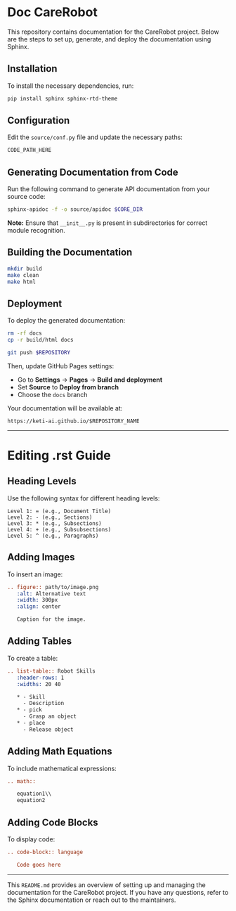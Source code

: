# Doc CareRobot

This repository contains documentation for the CareRobot project. Below are the steps to set up, generate, and deploy the documentation using Sphinx.

## Installation
To install the necessary dependencies, run:
```bash
pip install sphinx sphinx-rtd-theme
```

## Configuration
Edit the `source/conf.py` file and update the necessary paths:
```python
CODE_PATH_HERE
```

## Generating Documentation from Code
Run the following command to generate API documentation from your source code:
```bash
sphinx-apidoc -f -o source/apidoc $CORE_DIR  
```
**Note:** Ensure that `__init__.py` is present in subdirectories for correct module recognition.

## Building the Documentation
```bash
mkdir build
make clean
make html
```

## Deployment
To deploy the generated documentation:
```bash
rm -rf docs
cp -r build/html docs

git push $REPOSITORY
```
Then, update GitHub Pages settings:
- Go to **Settings** → **Pages** → **Build and deployment**
- Set **Source** to **Deploy from branch**
- Choose the `docs` branch

Your documentation will be available at:
```
https://keti-ai.github.io/$REPOSITORY_NAME
```

---

# Editing .rst Guide

## Heading Levels
Use the following syntax for different heading levels:
```
Level 1: = (e.g., Document Title)
Level 2: - (e.g., Sections)
Level 3: * (e.g., Subsections)
Level 4: + (e.g., Subsubsections)
Level 5: ^ (e.g., Paragraphs)
```

## Adding Images
To insert an image:
```rst
.. figure:: path/to/image.png
   :alt: Alternative text
   :width: 300px
   :align: center

   Caption for the image.
```

## Adding Tables
To create a table:
```rst
.. list-table:: Robot Skills
   :header-rows: 1
   :widths: 20 40

   * - Skill
     - Description
   * - pick
     - Grasp an object
   * - place
     - Release object
```

## Adding Math Equations
To include mathematical expressions:
```rst
.. math::

   equation1\\
   equation2
```

## Adding Code Blocks
To display code:
```rst
.. code-block:: language

   Code goes here
```

---

This `README.md` provides an overview of setting up and managing the documentation for the CareRobot project. If you have any questions, refer to the Sphinx documentation or reach out to the maintainers.
